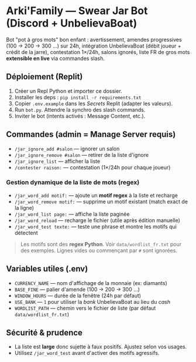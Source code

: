 # Arki'Family — Swear Jar Bot (Discord + UnbelievaBoat)

Bot "pot à gros mots" bon enfant : avertissement, amendes progressives (100 → 200 → 300 …) sur 24h,
intégration UnbelievaBoat (débit joueur + crédit de la jarre), contestation 1×/24h, salons ignorés,
liste FR de gros mots **extensible en live** via commandes slash.

## Déploiement (Replit)
1. Créer un Repl Python et importer ce dossier.
2. Installer les deps : `pip install -r requirements.txt`
3. Copier `.env.example` dans les *Secrets* Replit (adapter les valeurs).
4. Run `bot.py`. Attendre la synchro des slash commands.
5. Inviter le bot (intents activés : Message Content, etc.).

## Commandes (admin = Manage Server requis)
- `/jar_ignore_add #salon` — ignorer un salon
- `/jar_ignore_remove #salon` — retirer de la liste d'ignore
- `/jar_ignore_list` — afficher la liste
- `/contester raison:` — contestation (1×/24h pour chaque joueur)

### Gestion dynamique de la liste de mots (regex)
- `/jar_word_add motif:` — ajoute un **motif regex** à la liste et recharge
- `/jar_word_remove motif:` — supprime un motif existant (match exact de la ligne)
- `/jar_word_list page:` — affiche la liste paginée
- `/jar_word_reload` — recharge le fichier (utile après édition manuelle)
- `/jar_word_test texte:` — teste une phrase et montre les motifs qui détectent

> Les motifs sont des **regex Python**. Voir `data/wordlist_fr.txt` pour des exemples.
> Lignes vides ou commençant par `#` sont ignorées.

## Variables utiles (.env)
- `CURRENCY_NAME` — nom d'affichage de la monnaie (ex: diamants)
- `BASE_FINE` — palier d'amende (100 → 200 → 300 …)
- `WINDOW_HOURS` — durée de la fenêtre (24h par défaut)
- `USE_BANK` — `1` pour utiliser la *bank* UnbelievaBoat au lieu du *cash*
- `WORDLIST_PATH` — chemin vers le fichier de liste (par défaut `data/wordlist_fr.txt`)

## Sécurité & prudence
- La liste est **large** donc sujette à faux positifs. Ajustez selon vos usages.
- Utilisez `/jar_word_test` avant d'activer des motifs agressifs.
